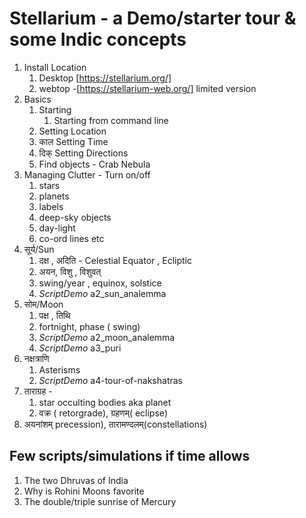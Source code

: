# Stellarium - a Demo/starter tour & some Indic concepts

 1. Install Location
    1. Desktop [https://stellarium.org/]  
    2. webtop -[https://stellarium-web.org/]  limited version
 2. Basics
    1. Starting
       1. Starting from command line
    2. Setting Location
    3. काल Setting Time
    4. दिक्  Setting Directions
    5. Find objects - Crab Nebula
 3. Managing Clutter - Turn on/off
    1. stars
    2. planets
    3. labels
    4. deep-sky objects
    5. day-light
    6. co-ord lines etc
 4. सूर्य/Sun
    1. दक्ष , अदिति -  Celestial Equator , Ecliptic
    2. अयन, विशु , विशुवत्
    3. swing/year , equinox, solstice
    4. *ScriptDemo* a2_sun_analemma
 5. सोम/Moon
    1. पक्ष , तिथि
    2. fortnight, phase ( swing)
    3. *ScriptDemo* a2_moon_analemma
    4. *ScriptDemo* a3_puri
 6. नक्षत्राणि
    1. Asterisms
    2. *ScriptDemo* a4-tour-of-nakshatras
 7. ताराग्रह -  
    1. star occulting bodies aka planet
    2. वक्र ( retorgrade), ग्रहणम्( eclipse)
 8. अयनांशम्  precession), तारामण्दलम्(constellations)

## Few scripts/simulations if time allows

1. The two Dhruvas of India
2. Why is Rohini Moons favorite
3. The double/triple sunrise of Mercury
